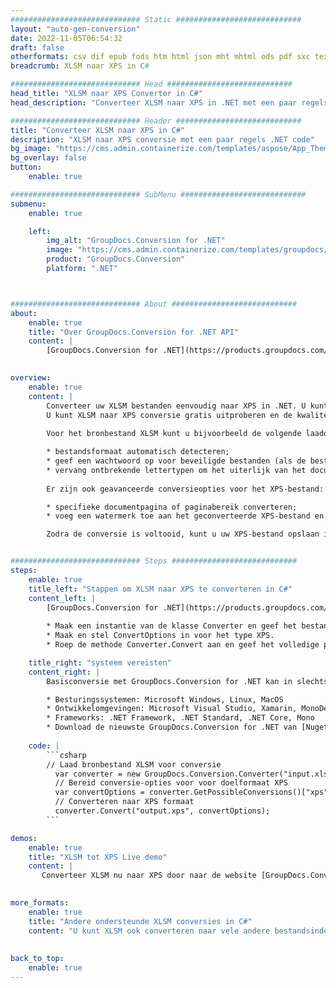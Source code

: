 ```yaml
---
############################# Static ############################
layout: "auto-gen-conversion"
date: 2022-11-05T06:54:32
draft: false
otherformats: csv dif epub fods htm html json mht mhtml ods pdf sxc tex tsv xlam xls xlsb xlsm xlsx xlt xltm xltx xml xps
breadcrumb: XLSM naar XPS in C#

############################# Head ############################
head_title: "XLSM naar XPS Converter in C#"
head_description: "Converteer XLSM naar XPS in .NET met een paar regels code. Gebruik de GroupDocs Document Conversion API om meer dan 160 bestandsformaten te converteren."

############################# Header ############################
title: "Converteer XLSM naar XPS in C#"
description: "XLSM naar XPS conversie met een paar regels .NET code"
bg_image: "https://cms.admin.containerize.com/templates/aspose/App_Themes/V3/images/bg/header1.png"
bg_overlay: false
button:
    enable: true

############################# SubMenu ############################
submenu:
    enable: true

    left:
        img_alt: "GroupDocs.Conversion for .NET"
        image: "https://cms.admin.containerize.com/templates/groupdocs/images/product-logos/90x90-noborder/groupdocs-conversion-net.png"
        product: "GroupDocs.Conversion"
        platform: ".NET"



############################# About ############################
about:
    enable: true
    title: "Over GroupDocs.Conversion for .NET API"
    content: |
        [GroupDocs.Conversion for .NET](https://products.groupdocs.com/conversion/net/) kan worden gebruikt om Microsoft Word, Excel, PowerPoint, PDF, Visio en andere formaten te converteren. GroupDocs.Conversion is een standalone API die geschikt is voor back-end en interne systemen waar hoge prestaties vereist zijn. Het is niet afhankelijk van software zoals Microsoft of Open Office.
    

overview:
    enable: true
    content: |
        Converteer uw XLSM bestanden eenvoudig naar XPS in .NET. U kunt slechts een paar C# coderegels gebruiken op elk platform naar keuze, zoals - Windows, Linux, macOS.
        U kunt XLSM naar XPS conversie gratis uitproberen en de kwaliteit van de conversieresultaten evalueren. Naast eenvoudige scenario's voor bestandsconversie kunt u meer geavanceerde opties proberen voor het laden van het bronbestand XLSM en voor het opslaan van het XPS-uitvoerresultaat. 
        
        Voor het bronbestand XLSM kunt u bijvoorbeeld de volgende laadopties gebruiken:

        * bestandsformaat automatisch detecteren;
        * geef een wachtwoord op voor beveiligde bestanden (als de bestandsindeling dit ondersteunt);
        * vervang ontbrekende lettertypen om het uiterlijk van het document te behouden.
        
        Er zijn ook geavanceerde conversieopties voor het XPS-bestand:

        * specifieke documentpagina of paginabereik converteren;
        * voeg een watermerk toe aan het geconverteerde XPS-bestand en nog veel meer.

        Zodra de conversie is voltooid, kunt u uw XPS-bestand opslaan in het lokale bestandspad of in opslag van derden, zoals FTP, Amazon S3, Google Drive, Dropbox enz. Let op: om XLSM naar {{ te converteren) TO}} er is geen extra software nodig, zoals MS Office, Open Office, Adobe Acrobat Reader enz.


############################# Steps ############################
steps:
    enable: true
    title_left: "Stappen om XLSM naar XPS te converteren in C#"
    content_left: |
        [GroupDocs.Conversion for .NET](https://products.groupdocs.com/conversion/net/) maakt het gemakkelijk voor ontwikkelaars om een ​​XLSM bestand naar XPS te converteren met een paar regels code.
        
        * Maak een instantie van de klasse Converter en geef het bestand XLSM het volledige pad
        * Maak en stel ConvertOptions in voor het type XPS.
        * Roep de methode Converter.Convert aan en geef het volledige pad en formaat (XPS) door als parameter

    title_right: "systeem vereisten"
    content_right: |
        Basisconversie met GroupDocs.Conversion for .NET kan in slechts een paar eenvoudige stappen worden gedaan. Onze API's worden ondersteund op alle belangrijke platforms en besturingssystemen. Voordat u de onderstaande code uitvoert, moet u ervoor zorgen dat de volgende vereisten op uw systeem zijn geïnstalleerd.

        * Besturingssystemen: Microsoft Windows, Linux, MacOS
        * Ontwikkelomgevingen: Microsoft Visual Studio, Xamarin, MonoDevelop
        * Frameworks: .NET Framework, .NET Standard, .NET Core, Mono
        * Download de nieuwste GroupDocs.Conversion for .NET van [Nuget](https://www.nuget.org/packages/groupdocs.conversion)
         
    code: |
        ```csharp    
        // Laad bronbestand XLSM voor conversie
          var converter = new GroupDocs.Conversion.Converter("input.xlsm");
          // Bereid conversie-opties voor voor doelformaat XPS
          var convertOptions = converter.GetPossibleConversions()["xps"].ConvertOptions;
          // Converteren naar XPS formaat
          converter.Convert("output.xps", convertOptions);
        ```

demos:
    enable: true
    title: "XLSM tot XPS Live demo"
    content: |
       Converteer XLSM nu naar XPS door naar de website [GroupDocs.Conversion App](https://products.groupdocs.app/conversion/family) te gaan. Online demo heeft de volgende voordelen:
          

more_formats:
    enable: true
    title: "Andere ondersteunde XLSM conversies in C#"
    content: "U kunt XLSM ook converteren naar vele andere bestandsindelingen. Zie de lijst hieronder."
       
       
back_to_top:
    enable: true
---
```


